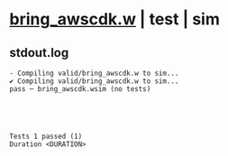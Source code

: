 # [bring_awscdk.w](../../../../examples/tests/valid/bring_awscdk.w) | test | sim

## stdout.log
```log
- Compiling valid/bring_awscdk.w to sim...
✔ Compiling valid/bring_awscdk.w to sim...
pass ─ bring_awscdk.wsim (no tests)
 




Tests 1 passed (1) 
Duration <DURATION>

```

